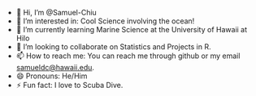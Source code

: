 - 👋 Hi, I’m @Samuel-Chiu
- 👀 I’m interested in: Cool Science involving the ocean! 
- 🌱 I’m currently learning Marine Science at the University of Hawaii at Hilo 
- 💞️ I’m looking to collaborate on Statistics and Projects in R. 
- 📫 How to reach me: You can reach me through github or my email samueldc@hawaii.edu. 
- 😄 Pronouns: He/Him 
- ⚡ Fun fact: I love to Scuba Dive. 

<!---
Samuel-Chiu/Samuel-Chiu is a ✨ special ✨ repository because its `README.md` (this file) appears on your GitHub profile.
You can click the Preview link to take a look at your changes.
--->
